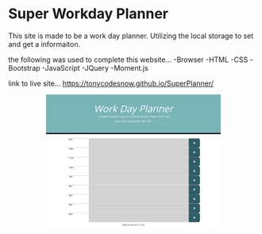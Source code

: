 # Super Workday Planner

This site is made to be a work day planner.
Utilizing the local storage to set and get a informaiton.

the following was used to complete this website... 
-Browser
-HTML
-CSS
-Bootstrap
-JavaScript
-JQuery
-Moment.js

link to live site... https://tonycodesnow.github.io/SuperPlanner/
<p align="center"><img src="./assets/images/planner.png" width="70%"></p>
